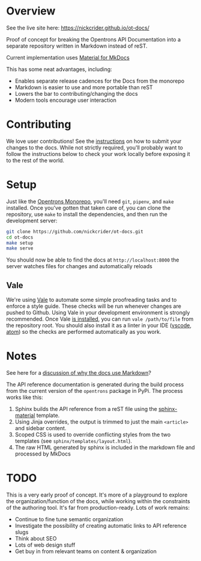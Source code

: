 # Overview

See the live site here: https://nickcrider.github.io/ot-docs/

Proof of concept for breaking the Opentrons API Documentation into a separate repository written in Markdown instead of reST.

Current implementation uses [Material for MkDocs](https://github.com/squidfunk/mkdocs-material)

This has some neat advantages, including:
- Enables separate release cadences for the Docs from the monorepo
- Markdown is easier to use and more portable than reST
- Lowers the bar to contributing/changing the docs
- Modern tools encourage user interaction

# Contributing

We love user contributions! See the [instructions](CONTRIBUTING.md) on how to submit your changes to the docs. 
While not strictly required, you'll probably want to follow the instructions below to check your work locally before exposing it to the rest of the world.

# Setup

Just like the [Opentrons Monorepo](https://github.com/Opentrons/opentrons/blob/edge/CONTRIBUTING.md#environment-and-repository), 
you'll need `git`, `pipenv`, and `make` installed. Once you've gotten that taken care of, 
you can clone the repository, use `make` to install the dependencies, and then run the development server:

``` bash
git clone https://github.com/nickcrider/ot-docs.git
cd ot-docs
make setup
make serve
```
You should now be able to find the docs at `http://localhost:8000` the server watches files for changes and automatically reloads

## Vale

We're using [Vale](https://docs.errata.ai/vale/about) to automate some simple proofreading tasks and to enforce a style guide. 
These checks will be run whenever changes are pushed to Github. Using Vale in your development environment is strongly recommended. 
Once Vale [is installed](https://docs.errata.ai/vale/install), you can run `vale /path/to/file` from the repository root. 
You should also install it as a linter in your IDE ([vscode](https://marketplace.visualstudio.com/items?itemName=errata-ai.vale-server), 
[atom](https://github.com/errata-ai/vale-atom)) so the checks are performed automatically as you work.

# Notes

See here for a [discussion of why the docs use Markdown](CONTRIBUTING.md#why-markdown)?

The API reference documentation is generated during the build process from the current version of the `opentrons` package in PyPi.
The process works like this:

1. Sphinx builds the API reference from a reST file using the [sphinx-material](https://github.com/bashtage/sphinx-material) template.
2. Using Jinja overrides, the output is trimmed to just the main `<article>` and sidebar content.
3. Scoped CSS is used to override conflicting styles from the two templates (see `sphinx/templates/layout.html`).
4. The raw HTML generated by sphinx is included in the markdown file and processed by MkDocs


# TODO

This is a very early proof of concept. It's more of a playground to explore 
the organization/function of the docs, while working within the constraints of
the authoring tool. It's far from production-ready. Lots of work remains:

- Continue to fine tune semantic organization
- Investigate the possibility of creating automatic links to API reference slugs
- Think about SEO
- Lots of web design stuff
- Get buy in from relevant teams on content & organization 

